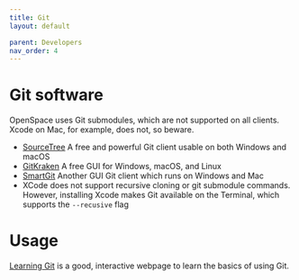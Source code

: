 ```yaml
---
title: Git
layout: default

parent: Developers
nav_order: 4
---
```


# Git software
OpenSpace uses Git submodules, which are not supported on all clients.  Xcode on Mac, for example, does not, so beware.

  - [SourceTree](http://www.sourcetreeapp.com) A free and powerful Git client usable on both Windows and macOS
  - [GitKraken](https://www.gitkraken.com) A free GUI for Windows, macOS, and Linux
  - [SmartGit](http://www.syntevo.com/smartgit/) Another GUI Git client which runs on Windows and Mac
  - XCode does not support recursive cloning or git submodule commands.  However, installing Xcode makes Git available on the Terminal, which supports the `--recusive` flag

# Usage
[Learning Git](http://pcottle.github.io/learnGitBranching) is a good, interactive webpage to learn the basics of using Git.
